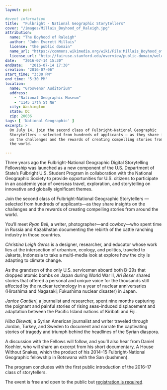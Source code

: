 ```yaml
---
layout: post

#event information
title:  "Fulbright - National Geographic Storytellers"
cover: "/images/Millais_Boyhood_of_Raleigh.jpg"
attribution:
  name: "The Boyhood of Raleigh"
  author: "John Everett Millais"
  license: "the public domain"
  name_url: "https://commons.wikimedia.org/wiki/File:Millais_Boyhood_of_Raleigh.jpg"
  license_url: "http://fairuse.stanford.edu/overview/public-domain/welcome"
date:   "2016-07-14 15:30"
endDate:   "2016-07-14 17:30"
creation: "2016-07-06"
start_time: "3:30 PM"
end_time: "5:30 PM"
location:
  name: "Grosvenor Auditorium"
  address:
    - "National Geographic Museum"
    - "1145 17th St NW"
  city: Washington
  state: DC
  zip: 20036
tags: [ 'National Geographic' ]
excerpt: >
  On July 14, join the second class of Fulbright-National Geographic
  Storytellers — selected from hundreds of applicants — as they share insights
  on the challenges and the rewards of creating compelling stories from around
  the world.

---
```


Three years ago the Fulbright-National Geographic Digital Storytelling
Fellowship was launched as a new component of the U.S. Department of State’s
Fulbright U.S. Student Program in collaboration with the National Geographic
Society to provide opportunities for U.S. citizens to participate in an academic
year of overseas travel, exploration, and storytelling on innovative and
globally significant themes.

Join the second class of Fulbright-National Geographic Storytellers —selected
from hundreds of applicants—as they share insights on the challenges and the
rewards of creating compelling stories from around the world.

You’ll meet *Ryan Bell*, a writer, photographer—and cowboy—who spent time in
Russia and Kazakhstan documenting the rebirth of the cattle ranching industry in
those countries.

*Christina Leigh Geros* is a designer, researcher, and educator whose work lies
at the intersection of urbanism, ecology, and politics, traveled to Jakarta,
Indonesia to take a multi-media look at explore how the city is adapting to
climate change.

As the grandson of the only U.S. serviceman aboard both B-29s that dropped
atomic bombs on Japan during World War II, *Ari Beser* shared stories that
offered a personal and unique voice for the thousands still affected by the
nuclear technology in a year of nuclear anniversaries (Hiroshima and Nagasaki;
Fukushima nuclear disaster) in Japan.

*Janice Cantieri*, a journalist and researcher, spent nine months capturing the
poignant and painful stories of rising seas-induced displacement and adaptation
between the Pacific Island nations of Kiribati and Fiji.

*Hiba Dlewati*, a Syrian American journalist and writer traveled through Jordan,
Turkey, and Sweden to document and narrate the captivating stories of tragedy
and triumph behind the headlines of the Syrian diaspora.

A discussion with the Fellows will follow, and you’ll also hear from Daniel
Koehler, who will share an excerpt from his short documentary, A House Without
Snakes, which the product of his 2014–15 Fulbright-National Geographic
fellowship in Botswana with the San (bushmen).

The program concludes with the first public introduction of the 2016–17 class of
storytellers.

The event is free and open to the public but [registration is
required](http://events.nationalgeographic.com/washingtondc/2016/07/14/New-Voices-Fulbright-dc/).
